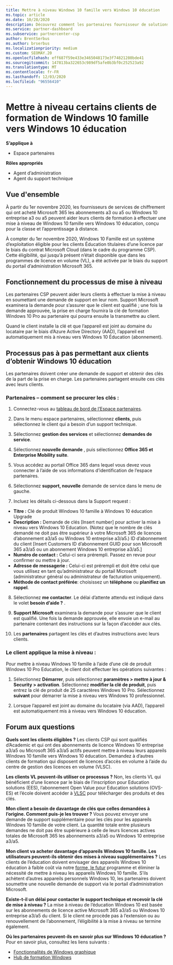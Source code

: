 ```yaml
---
title: Mettre à niveau Windows 10 famille vers Windows 10 éducation
ms.topic: article
ms.date: 10/28/2020
description: Découvrez comment les partenaires fournisseur de solutions Cloud (CSP) peuvent mettre à niveau certains de leurs clients d’éducation de Windows 10 famille vers Windows 10 éducation
ms.service: partner-dashboard
ms.subservice: partnercenter-csp
author: BrentSerbus
ms.author: brserbus
ms.localizationpriority: medium
ms.custom: SEOMAY.20
ms.openlocfilehash: eff687f59e433e3465048173e3f74821280bde41
ms.sourcegitcommit: 147813ba322653c989df5afe0b3bf0c252523a92
ms.translationtype: MT
ms.contentlocale: fr-FR
ms.lasthandoff: 12/03/2020
ms.locfileid: "96556410"
---
```

# <a name="upgrade-some-education-customers-from-windows-10-home-to-windows-10-education"></a>Mettre à niveau certains clients de formation de Windows 10 famille vers Windows 10 éducation

**S’applique à**

- Espace partenaires

**Rôles appropriés**

- Agent d’administration
- Agent du support technique

## <a name="overview"></a>Vue d'ensemble

À partir du 1er novembre 2020, les fournisseurs de services de chiffrement qui ont acheté Microsoft 365 les abonnements a3 ou a5 ou Windows 10 entreprise a3 ou a5 peuvent aider leurs clients de formation à effectuer une mise à niveau de Windows 10 famille vers Windows 10 éducation, conçu pour la classe et l’apprentissage à distance.

À compter du 1er novembre 2020, Windows 10 Famille est un système d’exploitation éligible pour les clients Éducation titulaires d’une licence par le biais du contrat Microsoft Cloud (dans le cadre du programme CSP). Cette éligibilité, qui jusqu’à présent n’était disponible que dans les programmes de licence en volume (VL), a été activée par le biais du support du portail d’administration Microsoft 365. 

## <a name="how-the-upgrade-process-works"></a>Fonctionnement du processus de mise à niveau

Les partenaires CSP peuvent aider leurs clients à effectuer la mise à niveau en soumettant une demande de support en leur nom. Support Microsoft examinera la demande pour s’assurer que le client est qualifié ; une fois la demande approuvée, la prise en charge fournira la clé de formation Windows 10 Pro au partenaire qui pourra ensuite la transmettre au client.

Quand le client installe la clé et que l’appareil est joint au domaine du locataire par le biais d’Azure Active Directory (AAD), l’appareil est automatiquement mis à niveau vers Windows 10 Éducation (abonnement).   

## <a name="step-by-step-process-for-customers-to-get-windows-10-education"></a>Processus pas à pas permettant aux clients d’obtenir Windows 10 éducation

Les partenaires doivent créer une demande de support et obtenir des clés de la part de la prise en charge. Les partenaires partagent ensuite ces clés avec leurs clients.

### <a name="partners--how-to-get-the-keys"></a>Partenaires – comment se procurer les clés :

1. Connectez-vous au [tableau de bord de l’Espace partenaires](https://partner.microsoft.com/dashboard).

2. Dans le menu espace partenaires, sélectionnez **clients**, puis sélectionnez le client qui a besoin d’un support technique.

3. Sélectionnez **gestion des services** et sélectionnez **demandes de service**.

4. Sélectionnez **nouvelle demande** , puis sélectionnez **Office 365 et Enterprise Mobility suite**.

5. Vous accédez au portail Office 365 dans lequel vous devez vous connecter à l’aide de vos informations d’identification de l’espace partenaires.

6. Sélectionnez **support, nouvelle** demande de service dans le menu de gauche.

7. Incluez les détails ci-dessous dans la Support request :

- **Titre :** Clé de produit Windows 10 famille à Windows 10 éducation Upgrade
- **Description :** Demande de clés [Insert number] pour activer la mise à niveau vers Windows 10 Education. (Notez que le nombre de clés demandé ne doit pas être supérieur à votre Microsoft 365 de licences d’abonnement a3/a5 ou Windows 10 entreprise a3/a5.) ID d’abonnement du client [Insert Customers ID d’abonnement GUID pour son Microsoft 365 a3/a5 ou un abonnement Windows 10 entreprise a3/a5.]
- **Numéro de contact :** Celui-ci sera prérempli. Passez en revue pour confirmer ou mettre à jour.
- **Adresse de messagerie :** Celui-ci est prérempli et doit être celui que vous utilisez en tant qu’administrateur du portail Microsoft (administrateur général ou administrateur de facturation uniquement).
- **Méthode de contact préférée**: choisissez un **téléphone** ou **planifiez un rappel**.

8. Sélectionnez **me contacter**. Le délai d’attente attendu est indiqué dans le volet **besoin d’aide ?** .

9. **Support Microsoft** examinera la demande pour s’assurer que le client est qualifié. Une fois la demande approuvée, elle envoie un e-mail au partenaire contenant des instructions sur la façon d’accéder aux clés.

10. Les **partenaires** partagent les clés et d’autres instructions avec leurs clients.

### <a name="customer-applies-the-upgrade"></a>Le client applique la mise à niveau :

Pour mettre à niveau Windows 10 famille à l’aide d’une clé de produit Windows 10 Pro Education, le client doit effectuer les opérations suivantes :  

1. Sélectionnez **Démarrer**, puis sélectionnez **paramètres > mettre à jour & Security > activation**. Sélectionnez **modifier la clé de produit**, puis entrez la clé de produit de 25 caractères Windows 10 Pro. Sélectionnez **suivant** pour démarrer la mise à niveau vers Windows 10 professionnel.

2. Lorsque l’appareil est joint au domaine du locataire (via AAD), l’appareil est automatiquement mis à niveau vers Windows 10 éducation.  

## <a name="frequently-asked-questions"></a>Forum aux questions

**Quels sont les clients éligibles ?**
Les clients CSP qui sont qualifiés d’Academic et qui ont des abonnements de licence Windows 10 entreprise a3/a5 ou Microsoft 365 a3/a5 actifs peuvent mettre à niveau leurs appareils Windows 10 famille vers Windows 10 éducation. Demandez à d’autres clients de formation qui disposent de licences d’accès en volume à l’aide du centre de gestion des licences en volume (VLSC).

**Les clients VL peuvent-ils utiliser ce processus ?**
Non, les clients VL qui bénéficient d’une licence par le biais de l’inscription pour Education solutions (EES), l’abonnement Open Value pour Education solutions (OVS-ES) et l’école doivent accéder à [VLSC](https://www.microsoft.com/Licensing/servicecenter/default.aspx) pour télécharger des produits et des clés. 

**Mon client a besoin de davantage de clés que celles demandées à l’origine. Comment puis-je les trouver ?**
Vous pouvez envoyer une demande de support supplémentaire pour les clés pour les appareils Windows 10 famille de votre client. La quantité totale entre plusieurs demandes ne doit pas être supérieure à celle de leurs licences actives totales de Microsoft 365 les abonnements a3/a5 ou Windows 10 entreprise a3/a5.

**Mon client va acheter davantage d’appareils Windows 10 famille. Les utilisateurs peuvent-ils obtenir des mises à niveau supplémentaires ?**
Les clients de l’éducation doivent envisager des appareils Windows 10 éducation à faible coût via notre [forme, le futur](https://www.microsoft.com/education/products/windows/shapethefuture.aspx) programme et éliminer la nécessité de mettre à niveau les appareils Windows 10 famille. S’ils achètent d’autres appareils personnels Windows 10, les partenaires doivent soumettre une nouvelle demande de support via le portail d’administration Microsoft.

**Existe-t-il un délai pour contacter le support technique et recevoir la clé de mise à niveau ?**
La mise à niveau de l’éducation Windows 10 est basée sur les abonnements de licence active Microsoft 365 a3/a5 ou Windows 10 entreprise a3/a5 du client. Si le client ne procède pas à l’extension ou au renouvellement de l’abonnement, l’éligibilité à la mise à niveau se termine également.

**Où les partenaires peuvent-ils en savoir plus sur Windows 10 éducation ?**
Pour en savoir plus, consultez les liens suivants :

- [Fonctionnalités de Windows graphique](https://www.microsoft.com/education/products/windows/features)
- [Hub de formation Windows](/education/windows/)
